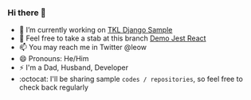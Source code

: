 ### Hi there 👋

- 🔭 I’m currently working on [TKL Django Sample](https://github.com/georgeleow/tkl_django_sample)
- 👯 Feel free to take a stab at this branch [Demo Jest React](https://github.com/georgeleow/gif-gif-react/tree/demo-jest-react-php7.1)
- 📫 You may reach me in Twitter @leow
- 😄 Pronouns: He/Him
- ⚡ I'm a Dad, Husband, Developer 
- :octocat: I'll be sharing sample `codes / repositories`, so feel free to check back regularly 




<!--
**georgeleow/georgeleow** is a ✨ _special_ ✨ repository because its `README.md` (this file) appears on your GitHub profile.

Here are some ideas to get you started:

- 🔭 I’m currently working on ...
- 🌱 I’m currently learning ...
- 👯 I’m looking to collaborate on ...
- 🤔 I’m looking for help with ...
- 💬 Ask me about ...
- 📫 How to reach me: Twitter @leow
- 😄 Pronouns: He/Him
- ⚡ Fun fact: 
-->
